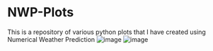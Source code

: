 # NWP-Plots
This is a repository of various python plots that I have created using Numerical Weather Prediction
![image](https://github.com/anthony-illenden/NWP-Plots/assets/130492486/17db9874-3cde-4172-b233-fa7e05ff3004)
![image](https://github.com/anthony-illenden/NWP-Plots/assets/130492486/b3abe5ad-6213-40dc-9b4a-fe2d7d9082bd)

